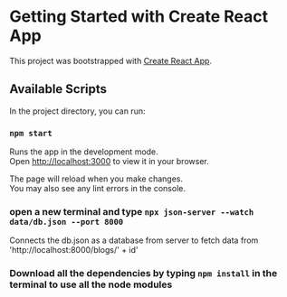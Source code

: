 # Getting Started with Create React App

This project was bootstrapped with [Create React App](https://github.com/facebook/create-react-app).

## Available Scripts

In the project directory, you can run:

### `npm start`

Runs the app in the development mode.\
Open [http://localhost:3000](http://localhost:3000) to view it in your browser.

The page will reload when you make changes.\
You may also see any lint errors in the console.

### open a new terminal and type `npx json-server --watch data/db.json --port 8000`

Connects the db.json as a database from server to fetch data from 'http://localhost:8000/blogs/' + id'

### Download all the dependencies by typing `npm install` in the terminal to use all the node modules
